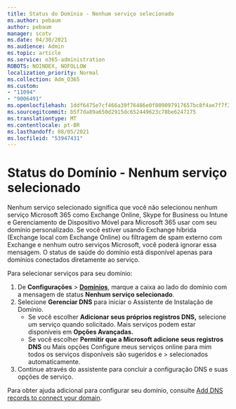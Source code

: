 ```yaml
---
title: Status do Domínio - Nenhum serviço selecionado
ms.author: pebaum
author: pebaum
manager: scotv
ms.date: 04/30/2021
ms.audience: Admin
ms.topic: article
ms.service: o365-administration
ROBOTS: NOINDEX, NOFOLLOW
localization_priority: Normal
ms.collection: Adm_O365
ms.custom:
- "11094"
- "9006491"
ms.openlocfilehash: 1ddf6475e7cf466a39f76486e0f809097917657bc8f4ae7f7f2b516657308f39
ms.sourcegitcommit: b5f7da89a650d2915dc652449623c78be6247175
ms.translationtype: MT
ms.contentlocale: pt-BR
ms.lasthandoff: 08/05/2021
ms.locfileid: "53947431"
---
```

# <a name="domain-status---no-services-selected"></a>Status do Domínio - Nenhum serviço selecionado

 Nenhum serviço selecionado significa que você não selecionou nenhum serviço Microsoft 365 como Exchange Online, Skype for Business ou Intune e Gerenciamento de Dispositivo Móvel para Microsoft 365 usar com seu domínio personalizado. Se você estiver usando Exchange híbrida (Exchange local com Exchange Online) ou filtragem de spam externo com Exchange e nenhum outro serviços Microsoft, você poderá ignorar essa mensagem. O status de saúde do domínio está disponível apenas para domínios conectados diretamente ao serviço.

Para selecionar serviços para seu domínio:

1. De **Configurações**  >  [**Domínios**](https://admin.microsoft.com/Adminportal/Home), marque a caixa ao lado do domínio com a mensagem de status **Nenhum serviço selecionado**.
1. Selecione **Gerenciar DNS** para iniciar o Assistente de Instalação de Domínio.
    - Se você escolher **Adicionar seus próprios registros DNS,** selecione um serviço quando solicitado. Mais serviços podem estar disponíveis em **Opções Avançadas.**
    - Se você escolher **Permitir que a Microsoft adicione seus registros DNS** ou Mais opções Configure meus serviços online para mim todos os serviços disponíveis são sugeridos e   >   selecionados automaticamente.
1. Continue através do assistente para concluir a configuração DNS e suas opções de serviço.
 
Para obter ajuda adicional para configurar seu domínio, consulte [Add DNS records to connect your domain](/microsoft-365/admin/get-help-with-domains/create-dns-records-at-any-dns-hosting-provider).


